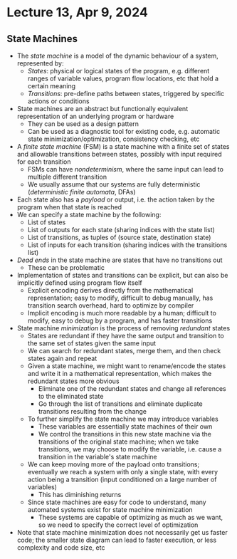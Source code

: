 # Lecture 13, Apr 9, 2024

## State Machines

* The *state machine* is a model of the dynamic behaviour of a system, represented by:
	* *States*: physical or logical states of the program, e.g. different ranges of variable values, program flow locations, etc that hold a certain meaning
	* *Transitions*: pre-define paths between states, triggered by specific actions or conditions
* State machines are an abstract but functionally equivalent representation of an underlying program or hardware
	* They can be used as a design pattern
	* Can be used as a diagnostic tool for existing code, e.g. automatic state minimization/optimization, consistency checking, etc
* A *finite state machine* (FSM) is a state machine with a finite set of states and allowable transitions between states, possibly with input required for each transition
	* FSMs can have *nondeterminism*, where the same input can lead to multiple different transition
	* We usually assume that our systems are fully deterministic (*deterministic finite automata*, DFAs)
* Each state also has a *payload* or output, i.e. the action taken by the program when that state is reached
* We can specify a state machine by the following:
	* List of states
	* List of outputs for each state (sharing indices with the state list)
	* List of transitions, as tuples of (source state, destination state)
	* List of inputs for each transition (sharing indices with the transitions list)
* *Dead ends* in the state machine are states that have no transitions out
	* These can be problematic
* Implementation of states and transitions can be explicit, but can also be implicitly defined using program flow itself
	* Explicit encoding derives directly from the mathematical representation; easy to modify, difficult to debug manually, has transition search overhead, hard to optimize by compiler
	* Implicit encoding is much more readable by a human; difficult to modify, easy to debug by a program, and has faster transitions
* State machine *minimization* is the process of removing *redundant* states
	* States are redundant if they have the same output and transition to the same set of states given the same input
	* We can search for redundant states, merge them, and then check states again and repeat
	* Given a state machine, we might want to rename/encode the states and write it in a mathematical representation, which makes the redundant states more obvious
		* Eliminate one of the redundant states and change all references to the eliminated state
		* Go through the list of transitions and eliminate duplicate transitions resulting from the change
	* To further simplify the state machine we may introduce variables
		* These variables are essentially state machines of their own
		* We control the transitions in this new state machine via the transitions of the original state machine; when we take transitions, we may choose to modify the variable, i.e. cause a transition in the variable's state machine
	* We can keep moving more of the payload onto transitions; eventually we reach a system with only a single state, with every action being a transition (input conditioned on a large number of variables)
		* This has diminishing returns
	* Since state machines are easy for code to understand, many automated systems exist for state machine minimization
		* These systems are capable of optimizing as much as we want, so we need to specify the correct level of optimization
* Note that state machine minimization does not necessarily get us faster code; the smaller state diagram can lead to faster execution, or less complexity and code size, etc

